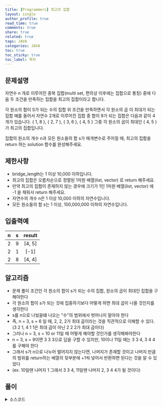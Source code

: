 ```yaml
---
title: [Programmers] 최고의 집합
layout: single
author_profile: true
read_time: true
comments: true
share: true
related: true
tags: JAVA
categories: JAVA
toc: true
toc_sticky: true
toc_label: 목차
---
```


## 문제설명
자연수 n 개로 이루어진 중복 집합(multi set, 편의상 이후에는 집합으로 통칭) 중에 다음 두 조건을 만족하는 집합을 최고의 집합이라고 합니다.

각 원소의 합이 S가 되는 수의 집합
위 조건을 만족하면서 각 원소의 곱 이 최대가 되는 집합
예를 들어서 자연수 2개로 이루어진 집합 중 합이 9가 되는 집합은 다음과 같이 4개가 있습니다.
{ 1, 8 }, { 2, 7 }, { 3, 6 }, { 4, 5 }
그중 각 원소의 곱이 최대인 { 4, 5 }가 최고의 집합입니다.

집합의 원소의 개수 n과 모든 원소들의 합 s가 매개변수로 주어질 때, 최고의 집합을 return 하는 solution 함수를 완성해주세요.


## 제한사항
- bridge_length는 1 이상 10,000 이하입니다. <br>
- 최고의 집합은 오름차순으로 정렬된 1차원 배열(list, vector) 로 return 해주세요.<br>
- 만약 최고의 집합이 존재하지 않는 경우에 크기가 1인 1차원 배열(list, vector) 에 -1 을 채워서 return 해주세요.<br>
- 자연수의 개수 n은 1 이상 10,000 이하의 자연수입니다.<br>
- 모든 원소들의 합 s는 1 이상, 100,000,000 이하의 자연수입니다.<br>


## 입출력예

|n|s|result|
|:-------------------------:|:-------------------------------:|:-----------------------------:|
|2|9|[4, 5]|
|2|1|[-1]|
|2|8|[4, 4]|



## 알고리즘
- 문제 풀이 조건인 각 원소의 합이 s가 되는 수의 집합, 원소의 곱이 최대인 집합을 구해야한다
- 각 원소의 합이 s가 되는 것에 집중하기보다 어떻게 하면 최대 곱이 나올 것인지를 생각한다
- s를 n으로 나눴을떄 나오는 "수"의 범위에서 벗어나지 말아야 한다
- 즉, n = 3, s = 6 일 때, 2, 2, 2가 최대 곱이라는 것을 직관적으로 이해할 수 있다. (3 2 1, 4 1 1은 최대 곱이 아닌 2 2 2가 최대 곱이다)
- 그러나 n = 3, s = 10 or 11일 때 어떻게 해야할 것인가를 생각해봐야한다
- n = 3, s = 9이면 3 3 3으로 답을 구할 수 있지만, 10이나 11일 때는 3 3 4, 3 4 4를 구해야 한다
- 그래서 s가 n으로 나누어 떨어지지 않는다면, 나머지가 존재할 것이고 나머지 만큼의 범위를 return하는 배열의 뒷부분에 +1씩 넣어서 반환하면 된다는 것을 알 수 있었다
- (ex. 10일땐 나머지 1 그래서 3 3 4, 11일땐 나머지 2, 3 4 4가 될 것이다)

## 풀이

<details>
<summary>소스코드</summary>
<div markdown="1">

```java
class Solution {
    public int[] solution(int n, int s) {
        if(n > s) {
            return new int[] {-1};
        }
        
        int[] answer = new int[n];
        if(s % n == 0) {
            for(int i = 0; i < n; i++){
                answer[i] = s / n;
            }
        } else {
            int rem = s % n;
            int pos = n - rem;
            for(int i = 0; i < pos; i++){
                answer[i] = s / n;
            }
            for(int i = pos; i < n; i++) {
                answer[i] = s / n +1;
            }
        }
        return answer;
    }
}
```
</div>
</details>

